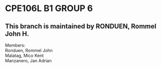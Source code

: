 # CPE106L B1 GROUP 6 <br />
## This branch is maintained by RONDUEN, Rommel John H.
Members: <br />
Ronduen, Rommel John <br />
Malatag, Mico Kent <br />
Manzanero, Jan Adrian <br />
